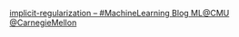 [implicit-regularization – #MachineLearning Blog   ML@CMU   @CarnegieMellon](https://qi.tc/qi/116922)